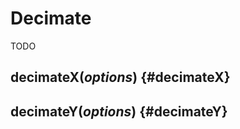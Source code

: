 # Decimate <VersionBadge pr="1966" />

TODO

## decimateX(*options*) {#decimateX}

## decimateY(*options*) {#decimateY}
